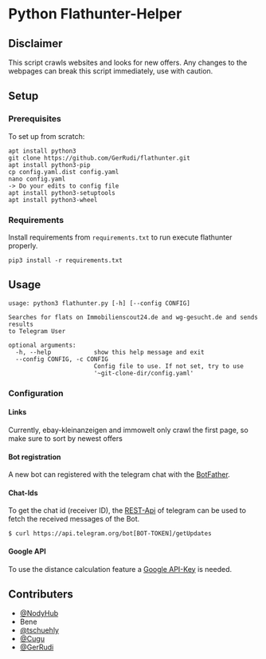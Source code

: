 # Python Flathunter-Helper

## Disclaimer
This script crawls websites and looks for new offers. Any changes to the webpages can break this script immediately, use with caution. 


## Setup


### Prerequisites
To set up from scratch: 
```
apt install python3
git clone https://github.com/GerRudi/flathunter.git
apt install python3-pip
cp config.yaml.dist config.yaml
nano config.yaml
-> Do your edits to config file
apt install python3-setuptools
apt install python3-wheel

```



### Requirements
Install requirements from ```requirements.txt``` to run execute flathunter properly.
```
pip3 install -r requirements.txt
```

## Usage
```
usage: python3 flathunter.py [-h] [--config CONFIG]

Searches for flats on Immobilienscout24.de and wg-gesucht.de and sends results
to Telegram User

optional arguments:
  -h, --help            show this help message and exit
  --config CONFIG, -c CONFIG
                        Config file to use. If not set, try to use
                        '~git-clone-dir/config.yaml'

```




### Configuration

#### Links

Currently, ebay-kleinanzeigen and immowelt only crawl the first page, so make sure to sort by newest offers

#### Bot registration
A new bot can registered with the telegram chat with the [BotFather](https://telegram.me/BotFather).

#### Chat-Ids
To get the chat id (receiver ID), the [REST-Api](https://core.telegram.org/bots/api) of telegram can be used to fetch the received messages of the Bot.
```
$ curl https://api.telegram.org/bot[BOT-TOKEN]/getUpdates
```

#### Google API
To use the distance calculation feature a [Google API-Key](https://developers.google.com/maps/documentation/javascript/get-api-key) is needed.


## Contributers
- [@NodyHub](https://github.com/NodyHub)
- Bene
- [@tschuehly](https://github.com/tschuehly)
- [@Cugu](https://github.com/Cugu)
- [@GerRudi](https://github.com/GerRudi)


